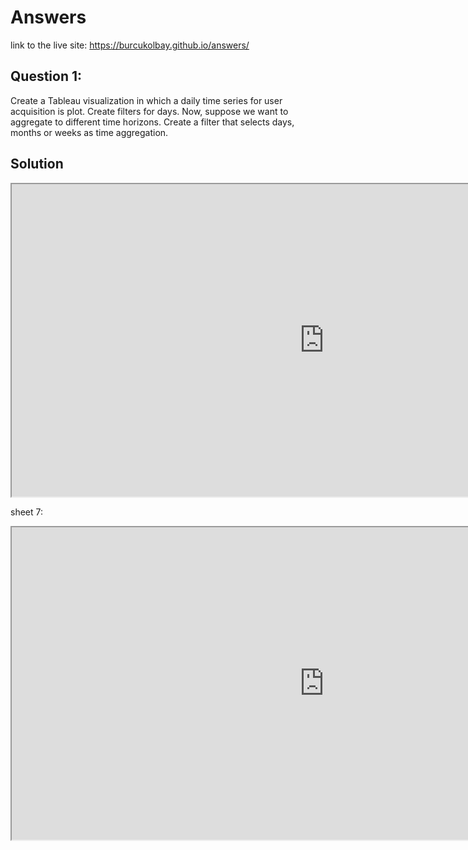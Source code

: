 # Answers

link to the live site: https://burcukolbay.github.io/answers/

## Question 1: 
Create a Tableau visualization in which a daily time series for user acquisition is
plot. Create filters for days. Now, suppose we want to aggregate to different time
horizons. Create a filter that selects days, months or weeks as time aggregation.

## Solution
<iframe src="https://public.tableau.com/views/assingment_badi/Question1-dayfilters?:showVizHome=no&:embed=true" width="1000" height="500"></iframe>

sheet 7:
<iframe src="https://public.tableau.com/views/assingment_badi/Sheet7?:showVizHome=no&:embed=true" width="1000" height="500"></iframe>
